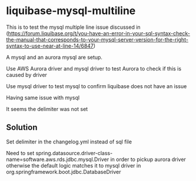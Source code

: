 # liquibase-mysql-multiline

This is to test the mysql multiple line issue discussed in  (https://forum.liquibase.org/t/you-have-an-error-in-your-sql-syntax-check-the-manual-that-corresponds-to-your-mysql-server-version-for-the-right-syntax-to-use-near-at-line-14/6847)


A mysql and an aurora mysql are setup.  

Use AWS Aurora driver and mysql driver to test Aurora to check if this is caused by driver 

Use mysql driver to test mysql to confirm liquibase does not have an issue

Having same issue with mysql 

It seems the delimiter was not set


## Solution


Set delimiter in the changelog.yml instead of sql file


Need to set
spring.datasource.driver-class-name=software.aws.rds.jdbc.mysql.Driver in order to pickup aurora driver
otherwise the default logic matches it to mysql driver in org.springframework.boot.jdbc.DatabaseDriver

